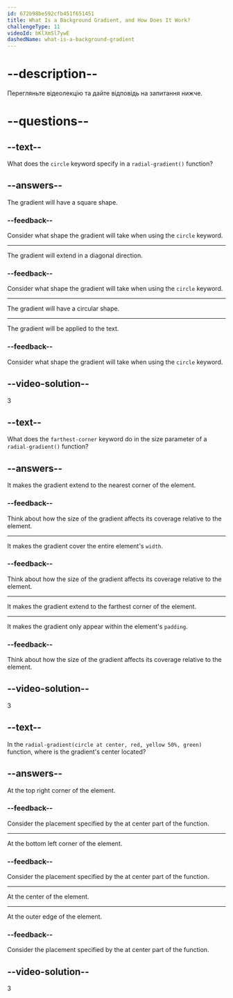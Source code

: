 ```yaml
---
id: 672b98be592cfb451f651451
title: What Is a Background Gradient, and How Does It Work?
challengeType: 11
videoId: bKlXmSl7ywE
dashedName: what-is-a-background-gradient
---
```


# --description--

Перегляньте відеолекцію та дайте відповідь на запитання нижче.

# --questions--

## --text--

What does the `circle` keyword specify in a `radial-gradient()` function?

## --answers--

The gradient will have a square shape.

### --feedback--

Consider what shape the gradient will take when using the `circle` keyword.

---

The gradient will extend in a diagonal direction.

### --feedback--

Consider what shape the gradient will take when using the `circle` keyword.

---

The gradient will have a circular shape.

---

The gradient will be applied to the text.

### --feedback--

Consider what shape the gradient will take when using the `circle` keyword.

## --video-solution--

3

## --text--

What does the `farthest-corner` keyword do in the size parameter of a `radial-gradient()` function?

## --answers--

It makes the gradient extend to the nearest corner of the element.

### --feedback--

Think about how the size of the gradient affects its coverage relative to the element.

---

It makes the gradient cover the entire element's `width`.

### --feedback--

Think about how the size of the gradient affects its coverage relative to the element.

---

It makes the gradient extend to the farthest corner of the element.

---

It makes the gradient only appear within the element's `padding`.

### --feedback--

Think about how the size of the gradient affects its coverage relative to the element.

## --video-solution--

3

## --text--

In the `radial-gradient(circle at center, red, yellow 50%, green)` function, where is the gradient's center located?

## --answers--

At the top right corner of the element.

### --feedback--

Consider the placement specified by the at center part of the function.

---

At the bottom left corner of the element.

### --feedback--

Consider the placement specified by the at center part of the function.

---

At the center of the element.

---

At the outer edge of the element.

### --feedback--

Consider the placement specified by the at center part of the function.

## --video-solution--

3
